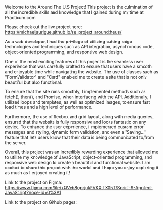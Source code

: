 Welcome to the Around The U.S Project! This project is the culmination of all the incredible skills and knowledge that I gained during my time at Practicum.com. 

Please check out the live project here:
https://michaeljaurigue.github.io/se_project_aroundtheus/

As a web developer, I had the privilege of utilizing cutting-edge technologies and techniques such as API integration, asynchronous code, object-oriented programming, and responsive web design.

One of the most exciting features of this project is the seamless user experience that was carefully crafted to ensure that users have a smooth and enjoyable time while navigating the website. The use of classes such as "FormValidator" and "Card" enabled me to create a site that is not only beautiful but also functional.

To ensure that the site runs smoothly, I implemented methods such as fetch(), then(), and Promise, when interfacing with the API. Additionally, I utilized loops and templates, as well as optimized images, to ensure fast load times and a high level of performance.

Furthermore, the use of flexbox and grid layout, along with media queries, ensured that the website is fully responsive and looks fantastic on any device. To enhance the user experience, I implemented custom error messages and styling, dynamic form validation, and even a "Saving..." feature that lets users know that their data is being communicated to/from the server.

Overall, this project was an incredibly rewarding experience that allowed me to utilize my knowledge of JavaScript, object-oriented programming, and responsive web design to create a beautiful and functional website. I am excited to share this project with the world, and I hope you enjoy exploring it as much as I enjoyed creating it!

Link to the project on Figma: https://www.figma.com/file/xQVeb8gprjukPVKXiLXS5T/Sprint-9-Applied-JavaScript?node-id=0%3A1

Link to the project on Github pages:

